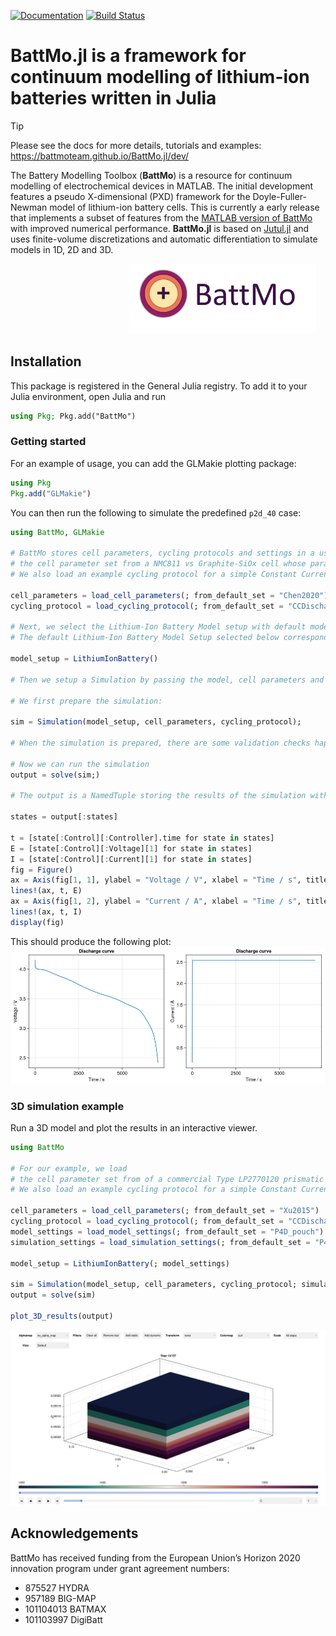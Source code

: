 [![Documentation](https://img.shields.io/badge/docs-dev-blue.svg)](https://battmoteam.github.io/BattMo.jl/dev/)
[![Build Status](https://github.com/battmoteam/BattMo.jl/actions/workflows/CI.yml/badge.svg?branch=main)](https://github.com/battmoteam/BattMo.jl/actions/workflows/CI.yml?query=branch%3Amain)

# BattMo.jl is a framework for continuum modelling of lithium-ion batteries written in Julia
> [!TIP]
> Please see the docs for more details, tutorials and examples: https://battmoteam.github.io/BattMo.jl/dev/



The Battery Modelling Toolbox (**BattMo**) is a resource for continuum modelling of electrochemical devices in MATLAB. The initial development features a pseudo X-dimensional (PXD) framework for the Doyle-Fuller-Newman model of lithium-ion battery cells. This is currently a early release that implements a subset of features from the [MATLAB version of BattMo](https://github.com/BattMoTeam/BattMo) with improved numerical performance. **BattMo.jl** is based on [Jutul.jl](https://github.com/sintefmath/Jutul.jl) and uses finite-volume discretizations and automatic differentiation to simulate models in 1D, 2D and 3D.


<img src="docs/src/assets/battmologo_text.png" style="margin-left: 5cm" width="300px">

## Installation

This package is registered in the General Julia registry. To add it to your Julia environment, open Julia and run

```julia
using Pkg; Pkg.add("BattMo")
```

### Getting started

For an example of usage, you can add the GLMakie plotting package:

```julia
using Pkg
Pkg.add("GLMakie")
```

You can then run the following to simulate the predefined `p2d_40` case:

```julia
using BattMo, GLMakie

# BattMo stores cell parameters, cycling protocols and settings in a user-friendly JSON format to facilitate reuse. For our example, we load 
# the cell parameter set from a NMC811 vs Graphite-SiOx cell whose parameters were determined in the [Chen 2020 paper](https://doi.org/10.1149/1945-7111/ab9050). 
# We also load an example cycling protocol for a simple Constant Current Discharge.

cell_parameters = load_cell_parameters(; from_default_set = "Chen2020")
cycling_protocol = load_cycling_protocol(; from_default_set = "CCDischarge")

# Next, we select the Lithium-Ion Battery Model setup with default model settings. 
# The default Lithium-Ion Battery Model Setup selected below corresponds to a basic P2D model setup, where neither current collectors nor thermal effects are considered.

model_setup = LithiumIonBattery()

# Then we setup a Simulation by passing the model, cell parameters and a cycling protocol. 

# We first prepare the simulation: 

sim = Simulation(model_setup, cell_parameters, cycling_protocol);

# When the simulation is prepared, there are some validation checks happening in the background, which verify whether i) the cell parameters, cycling protocol and settings are sensible and complete 

# Now we can run the simulation
output = solve(sim;)

# The output is a NamedTuple storing the results of the simulation within multiple dictionaries. Let's plot the cell current and cell voltage over time and make a plot with the GLMakie package.

states = output[:states]

t = [state[:Control][:Controller].time for state in states]
E = [state[:Control][:Voltage][1] for state in states]
I = [state[:Control][:Current][1] for state in states]
fig = Figure()
ax = Axis(fig[1, 1], ylabel = "Voltage / V", xlabel = "Time / s", title = "Discharge curve")
lines!(ax, t, E)
ax = Axis(fig[1, 2], ylabel = "Current / A", xlabel = "Time / s", title = "Discharge curve")
lines!(ax, t, I)
display(fig)
```

This should produce the following plot:
![Discharge curve](docs/src/assets/discharge.png)

### 3D simulation example

Run a 3D model and plot the results in an interactive viewer.

```julia
using BattMo

# For our example, we load 
# the cell parameter set from of a commercial Type LP2770120 prismatic LiFePO4/graphite cell whose parameters were determined in the [xU 2015 paper](https://doi.org/10.1016/j.energy.2014.11.073). 
# We also load an example cycling protocol for a simple Constant Current Discharge.

cell_parameters = load_cell_parameters(; from_default_set = "Xu2015")
cycling_protocol = load_cycling_protocol(; from_default_set = "CCDischarge")
model_settings = load_model_settings(; from_default_set = "P4D_pouch")
simulation_settings = load_simulation_settings(; from_default_set = "P4D_pouch")

model_setup = LithiumIonBattery(; model_settings)

sim = Simulation(model_setup, cell_parameters, cycling_protocol; simulation_settings);
output = solve(sim)

plot_3D_results(output)
```

![3D plot](docs/src/assets/3d_plot.png)

## Acknowledgements

BattMo has received funding from the European Union’s Horizon 2020 innovation program under grant agreement numbers:

- 875527 HYDRA
- 957189 BIG-MAP
- 101104013 BATMAX
- 101103997 DigiBatt
